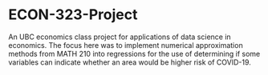 # ECON-323-Project

An UBC economics class project for applications of data science in economics. The focus here was to implement numerical approximation methods from MATH 210 into regressions for the use of determining if some variables can indicate whether an area would be higher risk of COVID-19.
